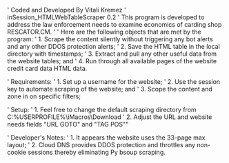 ' Coded and Developed By Vitali Kremez
' inSession_HTMLWebTableScraper 0.2
' This program is developed to address the law enforcement needs to examine economics of carding shop RESCATOR.CM.
'
' Here are the following objects that are met by the program:
' 1. Scrape the content silently without triggering any bot alerts and any other DDOS protection alerts;
' 2. Save the HTML table in the local directory with timestamps;
' 3. Extract and pull any other useful data from the website tables; and
' 4. Run through all available pages of the website credit card data HTML data.

' Requirements:
' 1. Set up a username for the website;
' 2. Use the session key to automate scraping of the website; and
' 3. Scope the content and zone in on specific filters;

' Setup:
' 1. Feel free to change the default scraping directory from C:\%USERPROFILE%\iMacros\Download
' 2. Adjust the URL and website needs fields "URL GOTO" and "TAG POS"" 

' Developer's Notes:
' 1. It appears the website uses the 33-page max layout;
' 2. Cloud DNS provides DDOS protection and throttles any non-cookie sessions thereby eliminating Py bsoup scraping.
